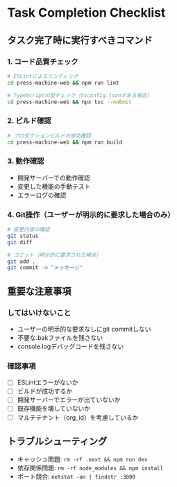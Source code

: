 # Task Completion Checklist

## タスク完了時に実行すべきコマンド

### 1. コード品質チェック
```bash
# ESLintによるリンティング
cd press-machine-web && npm run lint

# TypeScriptの型チェック（tsconfig.jsonがある場合）
cd press-machine-web && npx tsc --noEmit
```

### 2. ビルド確認
```bash
# プロダクションビルドの成功確認
cd press-machine-web && npm run build
```

### 3. 動作確認
- 開発サーバーでの動作確認
- 変更した機能の手動テスト
- エラーログの確認

### 4. Git操作（ユーザーが明示的に要求した場合のみ）
```bash
# 変更内容の確認
git status
git diff

# コミット（明示的に要求された場合）
git add .
git commit -m "メッセージ"
```

## 重要な注意事項

### してはいけないこと
- ユーザーの明示的な要求なしにgit commitしない
- 不要な.bakファイルを残さない
- console.logデバッグコードを残さない

### 確認事項
- [ ] ESLintエラーがないか
- [ ] ビルドが成功するか
- [ ] 開発サーバーでエラーが出ていないか
- [ ] 既存機能を壊していないか
- [ ] マルチテナント（org_id）を考慮しているか

## トラブルシューティング
- キャッシュ問題: `rm -rf .next && npm run dev`
- 依存関係問題: `rm -rf node_modules && npm install`
- ポート競合: `netstat -an | findstr :3000`